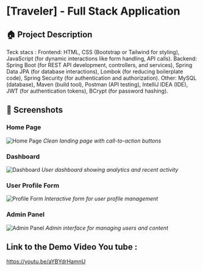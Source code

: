 # [Traveler] - Full Stack Application

## 🏠 Project Description
Teck stacs :
Frontend: HTML, CSS (Bootstrap or Tailwind for styling), JavaScript (for dynamic interactions like form handling, API calls).
Backend: Spring Boot (for REST API development, controllers, and services), Spring Data JPA (for database interactions), Lombok (for reducing boilerplate code), Spring Security (for authentication and authorization).
Other: MySQL (database), Maven (build tool), Postman (API testing), IntelliJ IDEA (IDE), JWT (for authentication tokens), BCrypt (for password hashing).

## 📸 Screenshots

### Home Page
![Home Page](screenshots/home-page.png)
*Clean landing page with call-to-action buttons*

### Dashboard
![Dashboard](screenshots/dashboard.png)
*User dashboard showing analytics and recent activity*

### User Profile Form
![Profile Form](screenshots/profile-form.png)
*Interactive form for user profile management*

### Admin Panel
![Admin Panel](screenshots/admin-panel.png)
*Admin interface for managing users and content*

## Link to the Demo Video You tube :
https://youtu.be/aYBYdrHamnU

